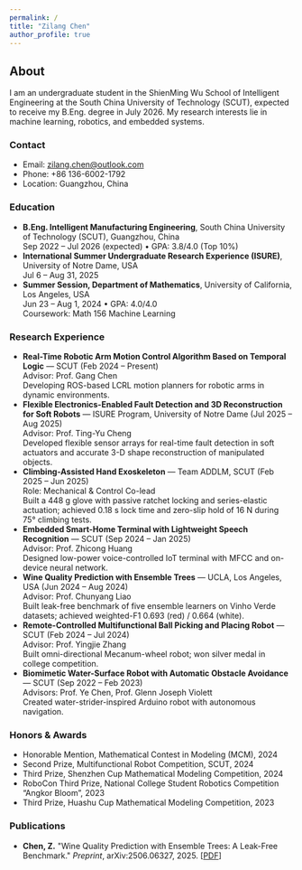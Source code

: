 ```yaml
---
permalink: /
title: "Zilang Chen"
author_profile: true
---
```


## About

I am an undergraduate student in the ShienMing Wu School of Intelligent Engineering at the South China University of Technology (SCUT), expected to receive my B.Eng. degree in July 2026. My research interests lie in machine learning, robotics, and embedded systems.

### Contact
- Email: [zilang.chen@outlook.com](mailto:zilang.chen@outlook.com)  
- Phone: +86 136-6002-1792  
- Location: Guangzhou, China  

### Education
- **B.Eng. Intelligent Manufacturing Engineering**, South China University of Technology (SCUT), Guangzhou, China  
  Sep 2022 – Jul 2026 (expected) • GPA: 3.8/4.0 (Top 10%)
- **International Summer Undergraduate Research Experience (ISURE)**, University of Notre Dame, USA  
  Jul 6 – Aug 31, 2025
- **Summer Session, Department of Mathematics**, University of California, Los Angeles, USA  
  Jun 23 – Aug 1, 2024 • GPA: 4.0/4.0  
  Coursework: Math 156 Machine Learning

### Research Experience
- **Real-Time Robotic Arm Motion Control Algorithm Based on Temporal Logic** — SCUT (Feb 2024 – Present)  
  Advisor: Prof. Gang Chen  
  Developing ROS-based LCRL motion planners for robotic arms in dynamic environments.
- **Flexible Electronics-Enabled Fault Detection and 3D Reconstruction for Soft Robots** — ISURE Program, University of Notre Dame (Jul 2025 – Aug 2025)  
  Advisor: Prof. Ting-Yu Cheng  
  Developed flexible sensor arrays for real-time fault detection in soft actuators and accurate 3-D shape reconstruction of manipulated objects.
- **Climbing-Assisted Hand Exoskeleton** — Team ADDLM, SCUT (Feb 2025 – Jun 2025)  
  Role: Mechanical & Control Co-lead  
  Built a 448 g glove with passive ratchet locking and series-elastic actuation; achieved 0.18 s lock time and zero-slip hold of 16 N during 75° climbing tests.
- **Embedded Smart-Home Terminal with Lightweight Speech Recognition** — SCUT (Sep 2024 – Jan 2025)  
  Advisor: Prof. Zhicong Huang  
  Designed low-power voice-controlled IoT terminal with MFCC and on-device neural network.
- **Wine Quality Prediction with Ensemble Trees** — UCLA, Los Angeles, USA (Jun 2024 – Aug 2024)  
  Advisor: Prof. Chunyang Liao  
  Built leak-free benchmark of five ensemble learners on Vinho Verde datasets; achieved weighted-F1 0.693 (red) / 0.664 (white).
- **Remote-Controlled Multifunctional Ball Picking and Placing Robot** — SCUT (Feb 2024 – Jul 2024)  
  Advisor: Prof. Yingjie Zhang  
  Built omni-directional Mecanum-wheel robot; won silver medal in college competition.
- **Biomimetic Water-Surface Robot with Automatic Obstacle Avoidance** — SCUT (Sep 2022 – Feb 2023)  
  Advisors: Prof. Ye Chen, Prof. Glenn Joseph Violett  
  Created water-strider-inspired Arduino robot with autonomous navigation.

### Honors & Awards
- Honorable Mention, Mathematical Contest in Modeling (MCM), 2024  
- Second Prize, Multifunctional Robot Competition, SCUT, 2024  
- Third Prize, Shenzhen Cup Mathematical Modeling Competition, 2024  
- RoboCon Third Prize, National College Student Robotics Competition “Angkor Bloom”, 2023  
- Third Prize, Huashu Cup Mathematical Modeling Competition, 2023  

### Publications
- **Chen, Z.** "Wine Quality Prediction with Ensemble Trees: A Leak-Free Benchmark." *Preprint*, arXiv:2506.06327, 2025. [[PDF](https://arxiv.org/abs/2506.06327)]
